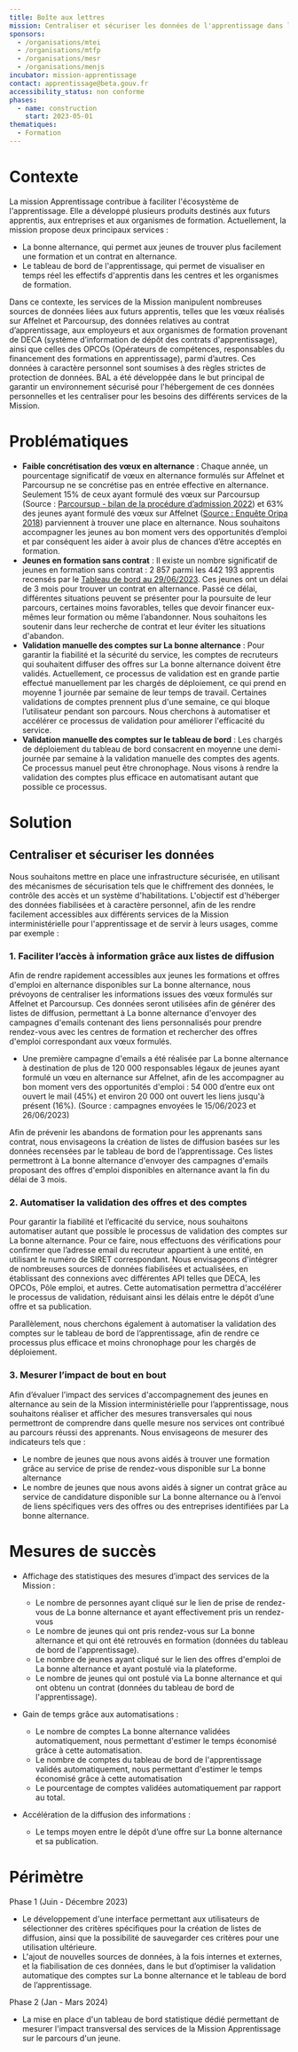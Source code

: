 ```yaml
---
title: Boîte aux lettres
mission: Centraliser et sécuriser les données de l'apprentissage dans le cadre du développement des services de la Mission interministérielle pour l'apprentissage.
sponsors:
  - /organisations/mtei
  - /organisations/mtfp
  - /organisations/mesr
  - /organisations/menjs
incubator: mission-apprentissage
contact: apprentissage@beta.gouv.fr
accessibility_status: non conforme
phases:
  - name: construction
    start: 2023-05-01
thematiques:
  - Formation
---
```

# **Contexte**

La mission Apprentissage contribue à faciliter l'écosystème de l'apprentissage. Elle a développé plusieurs produits destinés aux futurs apprentis, aux entreprises et aux organismes de formation. Actuellement, la mission propose deux principaux services :

* La bonne alternance, qui permet aux jeunes de trouver plus facilement une formation et un contrat en alternance.
* Le tableau de bord de l'apprentissage, qui permet de visualiser en temps réel les effectifs d'apprentis dans les centres et les organismes de formation.

Dans ce contexte, les services de la Mission manipulent nombreuses sources de données liées aux futurs apprentis, telles que les vœux réalisés sur Affelnet et Parcoursup, des données relatives au contrat d’apprentissage, aux employeurs et aux organismes de formation provenant de DECA (système d’information de dépôt des contrats d'apprentissage), ainsi que celles des OPCOs (Opérateurs de compétences, responsables du financement des formations en apprentissage), parmi d’autres. Ces données à caractère personnel sont soumises à des règles strictes de protection de données. BAL a été développée dans le but principal de garantir un environnement sécurisé pour l'hébergement de ces données personnelles et les centraliser pour les besoins des différents services de la Mission.

# Problématiques

* **Faible concrétisation des vœux en alternance** : Chaque année, un pourcentage significatif de vœux en alternance formulés sur Affelnet et Parcoursup ne se concrétise pas en entrée effective en alternance. Seulement 15% de ceux ayant formulé des vœux sur Parcoursup (Source : [Parcoursup - bilan de la procédure d’admission 2022](https://www.enseignementsup-recherche.gouv.fr/sites/default/files/2022-09/bilan-de-la-proc-dure-d-admission-2022-24379.pdf)) et 63% des jeunes ayant formulé des vœux sur Affelnet ([Source : Enquête Oripa 2018](https://docs.google.com/document/d/1gSxaX3enVisB7X_JPDIgtL1TFcR6jOqJ/edit)) parviennent à trouver une place en alternance. Nous souhaitons accompagner les jeunes au bon moment vers des opportunités d’emploi et par conséquent les aider à avoir plus de chances d’être acceptés en formation.
* **Jeunes en formation sans contrat** : Il existe un nombre significatif de jeunes en formation sans contrat : 2 857 parmi les 442 193 apprentis recensés par le [Tableau de bord au 29/06/2023](https://cfas.apprentissage.beta.gouv.fr/). Ces jeunes ont un délai de 3 mois pour trouver un contrat en alternance. Passé ce délai, différentes situations peuvent se présenter pour la poursuite de leur parcours, certaines moins favorables, telles que devoir financer eux-mêmes leur formation ou même l’abandonner. Nous souhaitons les soutenir dans leur recherche de contrat et leur éviter les situations d'abandon.
* **Validation manuelle des comptes sur La bonne alternance** : Pour garantir la fiabilité et la sécurité du service, les comptes de recruteurs qui souhaitent diffuser des offres sur La bonne alternance doivent être validés. Actuellement, ce processus de validation est en grande partie effectué manuellement par les chargés de déploiement, ce qui prend en moyenne 1 journée par semaine de leur temps de travail. Certaines validations de comptes prennent plus d'une semaine, ce qui bloque l’utilisateur pendant son parcours. Nous cherchons à automatiser et accélérer ce processus de validation pour améliorer l'efficacité du service.
* **Validation manuelle des comptes sur le tableau de bord** : Les chargés de déploiement du tableau de bord consacrent en moyenne une demi-journée par semaine à la validation manuelle des comptes des agents. Ce processus manuel peut être chronophage. Nous visons à rendre la validation des comptes plus efficace en automatisant autant que possible ce processus.

# Solution

## Centraliser et sécuriser les données

Nous souhaitons mettre en place une infrastructure sécurisée, en utilisant des mécanismes de sécurisation tels que le chiffrement des données, le contrôle des accès et un système d'habilitations. L'objectif est d'héberger des données fiabilisées et à caractère personnel, afin de les rendre facilement accessibles aux différents services de la Mission interministérielle pour l'apprentissage et de servir à leurs usages, comme par exemple :

### 1. Faciliter l’accès à information grâce aux listes de diffusion

Afin de rendre rapidement accessibles aux jeunes les formations et offres d'emploi en alternance disponibles sur La bonne alternance, nous prévoyons de centraliser les informations issues des vœux formulés sur Affelnet et Parcoursup. Ces données seront utilisées afin de générer des listes de diffusion, permettant à La bonne alternance d'envoyer des campagnes d'emails contenant des liens personnalisés pour prendre rendez-vous avec les centres de formation et rechercher des offres d'emploi correspondant aux vœux formulés.

* Une première campagne d'emails a été réalisée par La bonne alternance à destination de plus de 120 000 responsables légaux de jeunes ayant formulé un vœu en alternance sur Affelnet, afin de les accompagner au bon moment vers des opportunités d'emploi : 54 000 d’entre eux ont ouvert le mail (45%) et environ 20 000 ont ouvert les liens jusqu'à présent (16%). (Source : campagnes envoyées le 15/06/2023 et 26/06/2023)

Afin de prévenir les abandons de formation pour les apprenants sans contrat, nous envisageons la création de listes de diffusion basées sur les données recensées par le tableau de bord de l’apprentissage. Ces listes permettront à La bonne alternance d'envoyer des campagnes d'emails proposant des offres d'emploi disponibles en alternance avant la fin du délai de 3 mois.

### 2. Automatiser la validation des offres et des comptes

Pour garantir la fiabilité et l’efficacité du service, nous souhaitons automatiser autant que possible le processus de validation des comptes sur La bonne alternance. Pour ce faire, nous effectuons des vérifications pour confirmer que l’adresse email du recruteur appartient à une entité, en utilisant le numéro de SIRET correspondant. Nous envisageons d'intégrer de nombreuses sources de données fiabilisées et actualisées, en établissant des connexions avec différentes API telles que DECA, les OPCOs, Pôle emploi, et autres. Cette automatisation permettra d'accélérer le processus de validation, réduisant ainsi les délais entre le dépôt d’une offre et sa publication.

Parallèlement, nous cherchons également à automatiser la validation des comptes sur le tableau de bord de l’apprentissage, afin de rendre ce processus plus efficace et moins chronophage pour les chargés de déploiement.

### 3. Mesurer l’impact de bout en bout

Afin d’évaluer l'impact des services d'accompagnement des jeunes en alternance au sein de la Mission interministérielle pour l’apprentissage, nous souhaitons réaliser et afficher des mesures transversales qui nous permettront de comprendre dans quelle mesure nos services ont contribué au parcours réussi des apprenants. Nous envisageons de mesurer des indicateurs tels que :

* Le nombre de jeunes que nous avons aidés à trouver une formation grâce au service de prise de rendez-vous disponible sur La bonne alternance
* Le nombre de jeunes que nous avons aidés à signer un contrat grâce au service de candidature disponible sur La bonne alternance ou à l’envoi de liens spécifiques vers des offres ou des entreprises identifiées par La bonne alternance.

# Mesures **de succès**

* Affichage des statistiques des mesures d’impact des services de la Mission :

  * Le nombre de personnes ayant cliqué sur le lien de prise de rendez-vous de La bonne alternance et ayant effectivement pris un rendez-vous
  * Le nombre de jeunes qui ont pris rendez-vous sur La bonne alternance et qui ont été retrouvés en formation (données du tableau de bord de l'apprentissage).
  * Le nombre de jeunes ayant cliqué sur le lien des offres d'emploi de La bonne alternance et ayant postulé via la plateforme.
  * Le nombre de jeunes qui ont postulé via La bonne alternance et qui ont obtenu un contrat (données du tableau de bord de l'apprentissage).
* Gain de temps grâce aux automatisations :

  * Le nombre de comptes La bonne alternance validées automatiquement, nous permettant d'estimer le temps économisé grâce à cette automatisation.
  * Le nombre de comptes du tableau de bord de l'apprentissage validés automatiquement, nous permettant d'estimer le temps économisé grâce à cette automatisation 
  * Le pourcentage de comptes validées automatiquement par rapport au total.
* Accélération de la diffusion des informations :

  * Le temps moyen entre le dépôt d’une offre sur La bonne alternance et sa publication.

# **Périmètre**

Phase 1 (Juin - Décembre 2023)

* Le développement d'une interface permettant aux utilisateurs de sélectionner des critères spécifiques pour la création de listes de diffusion, ainsi que la possibilité de sauvegarder ces critères pour une utilisation ultérieure.
* L'ajout de nouvelles sources de données, à la fois internes et externes, et la fiabilisation de ces données, dans le but d’optimiser la validation automatique des comptes sur La bonne alternance et le tableau de bord de l’apprentissage.

Phase 2 (Jan - Mars 2024)

* La mise en place d'un tableau de bord statistique dédié permettant de mesurer l'impact transversal des services de la Mission Apprentissage sur le parcours d'un jeune.